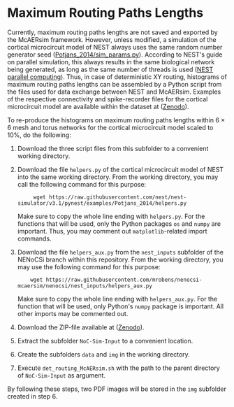 Maximum Routing Paths Lengths
=============================

Currently, maximum routing paths lengths are not saved and exported by the McAERsim framework. However, unless modified, a simulation of the cortical microcircuit model of NEST always uses the same random number generator seed ([Potjans\_2014/sim\_params.py](https://github.com/nest/nest-simulator/blob/master/pynest/examples/Potjans_2014/sim_params.py)). According to NEST's guide on parallel simulation, this always results in the same biological network being generated, as long as the same number of threads is used ([NEST parallel computing](https://nest-simulator.readthedocs.io/en/v3.1/guides/parallel_computing.html)). Thus, in case of deterministic XY routing, histograms of maximum routing paths lengths can be assembled by a Python script from the files used for data exchange between NEST and McAERsim. Examples of the respective connectivity and spike-recorder files for the cortical microcircuit model are available within the dataset at ([Zenodo](https://doi.org/10.5281/zenodo.10159252)).

To re-produce the histograms on maximum routing paths lengths within 6 &#x00D7; 6 mesh and torus networks for the cortical microcircuit model scaled to 10%, do the following:

1. Download the three script files from this subfolder to a convenient working directory.
2. Download the file `helpers.py` of the cortical microcircuit model of NEST into the same working directory. From the working directory, you may call the following command for this purpose:

            wget https://raw.githubusercontent.com/nest/nest-simulator/v3.1/pynest/examples/Potjans_2014/helpers.py

   Make sure to copy the whole line ending with `helpers.py`. For the functions that will be used, only the Python packages `os` and `numpy` are important. Thus, you may comment out `matplotlib`-related import commands.
3. Download the file `helpers_aux.py` from the `nest_inputs` subfolder of the NENoCSi branch within this repository. From the working directory, you may use the following command for this purpose:

           wget https://raw.githubusercontent.com/mrobens/nenocsi-mcaersim/nenocsi/nest_inputs/helpers_aux.py

   Make sure to copy the whole line ending with `helpers_aux.py`. For the function that will be used, only Python's `numpy` package is important. All other imports may be commented out.
4. Download the ZIP-file available at ([Zenodo](https://doi.org/10.5281/zenodo.10159252)).
5. Extract the subfolder `NoC-Sim-Input` to a convenient location.
6. Create the subfolders `data` and `img` in the working directory.
7. Execute `det_routing_McAERsim.sh` with the path to the parent directory of `NoC-Sim-Input` as argument.

By following these steps, two PDF images will be stored in the `img` subfolder created in step 6.
